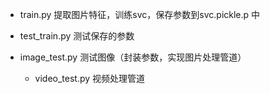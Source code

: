- train.py 提取图片特征，训练svc，保存参数到svc.pickle.p 中

- test_train.py 测试保存的参数

- image_test.py 测试图像（封装参数，实现图片处理管道）

  - video_test.py 视频处理管道

